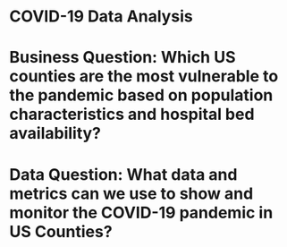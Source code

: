 # COVID-19 Data Analysis

# Business Question: Which US counties are the most vulnerable to the pandemic based on population characteristics and hospital bed availability?

# Data Question: What data and metrics can we use to show and monitor the COVID-19 pandemic in US Counties?
